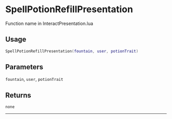 # SpellPotionRefillPresentation
Function name in InteractPresentation.lua
## Usage
```lua
SpellPotionRefillPresentation(fountain, user, potionTrait)
```
## Parameters
`fountain`, `user`, `potionTrait`
## Returns
`none`

---